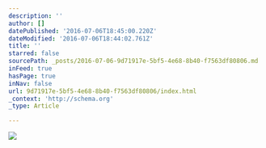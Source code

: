 ```yaml
---
description: ''
author: []
datePublished: '2016-07-06T18:45:00.220Z'
dateModified: '2016-07-06T18:44:02.761Z'
title: ''
starred: false
sourcePath: _posts/2016-07-06-9d71917e-5bf5-4e68-8b40-f7563df80806.md
inFeed: true
hasPage: true
inNav: false
url: 9d71917e-5bf5-4e68-8b40-f7563df80806/index.html
_context: 'http://schema.org'
_type: Article

---
```

![](https://the-grid-user-content.s3-us-west-2.amazonaws.com/fe646517-120f-4161-9a1d-18e64f5278bd.png)